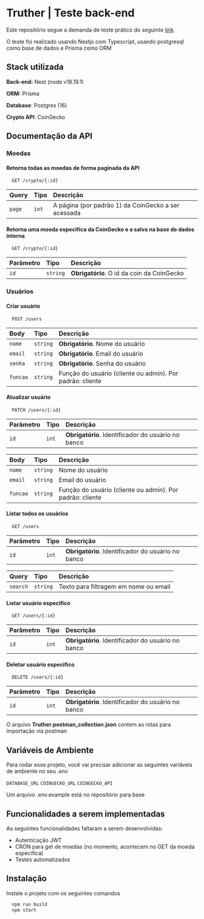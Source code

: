 
# Truther | Teste back-end

Este repositório segue a demanda de teste prático do seguinte [link](https://lavender-fox-89a.notion.site/Desafio-t-cnico-Truther-Backend-170774770cc1805ca447f8b625db3fcc#e5a75ec8004b447dac4acba3e35662b2).

O teste foi realizado usando Nestjs com Typescript, usando postgresql como base de dados e Prisma como ORM





## Stack utilizada

**Back-end:** Nest (node v18.19.1)

**ORM:** Prisma

**Database**: Postgres (16)

**Crypto API**: CoinGecko


## Documentação da API

### Moedas
#### Retorna todas as moedas de forma paginada da API

```http
  GET /crypto/{:id}
```

| Query   | Tipo       | Descrição                           |
| :---------- | :--------- | :---------------------------------- |
| `page` | `int` | A página (por padrão 1) da CoinGecko a ser acessada |

#### Retorna uma moeda especifica da CoinGecko e a salva na base de dados interna

```http
  GET /crypto/{:id}
```

| Parâmetro   | Tipo       | Descrição                                   |
| :---------- | :--------- | :------------------------------------------ |
| `id`      | `string` | **Obrigatório**. O id da coin da CoinGecko |


### Usuários

#### Criar usuário

```http
  POST /users
```

| Body   | Tipo       | Descrição                           |
| :---------- | :--------- | :---------------------------------- |
| `nome` | `string` | **Obrigatório**. Nome do usuário |
| `email` | `string` | **Obrigatório**. Email do usuário |
| `senha` | `string` | **Obrigatório**. Senha do usuário |
| `funcao` | `string` | Função do usuário (cliente ou admin). Por padrão: cliente|

#### Atualizar usuário

```http
  PATCH /users/{:id}
```

| Parâmetro   | Tipo       | Descrição                           |
| :---------- | :--------- | :---------------------------------- |
| `id` | `int` | **Obrigatório**. Identificador do usuário no banco |


| Body   | Tipo       | Descrição                           |
| :---------- | :--------- | :---------------------------------- |
| `nome` | `string` | Nome do usuário |
| `email` | `string` | Email do usuário |
| `funcao` | `string` | Função do usuário (cliente ou admin). Por padrão: cliente|


#### Listar todos os usuários

```http
  GET /users
```
| Parâmetro   | Tipo       | Descrição                           |
| :---------- | :--------- | :---------------------------------- |
| `id` | `int` | **Obrigatório**. Identificador do usuário no banco |

| Query   | Tipo       | Descrição                           |
| :---------- | :--------- | :---------------------------------- |
| `search` | `string` | Texto para filtragem em nome ou email |


#### Listar usuário especifico

```http
  GET /users/{:id}
```

| Parâmetro   | Tipo       | Descrição                           |
| :---------- | :--------- | :---------------------------------- |
| `id` | `int` | **Obrigatório**. Identificador do usuário no banco |

#### Deletar usuário especifico

```http
  DELETE /users/{:id}
```

| Parâmetro   | Tipo       | Descrição                           |
| :---------- | :--------- | :---------------------------------- |
| `id` | `int` | **Obrigatório**. Identificador do usuário no banco |


O arquivo **Truther.postman_collection.json** contem as rotas para importação via postman
## Variáveis de Ambiente

Para rodar esse projeto, você vai precisar adicionar as seguintes variáveis de ambiente no seu .env

`DATABASE_URL`
`COINGECKO_URL`
`COINGECKO_API`

Um arquivo .env.example está no repositório para base
## Funcionalidades a serem implementadas

As seguintes funcionalidades faltaram a serem desenvolvidas:

- Autenticação JWT
- CRON para get de moedas (no momento, acontecem no GET da moeda especifica)
- Testes automatizados

## Instalação

Instale o projeto com os seguintes comandos

```bash
  npm run build
  npm start
```
    